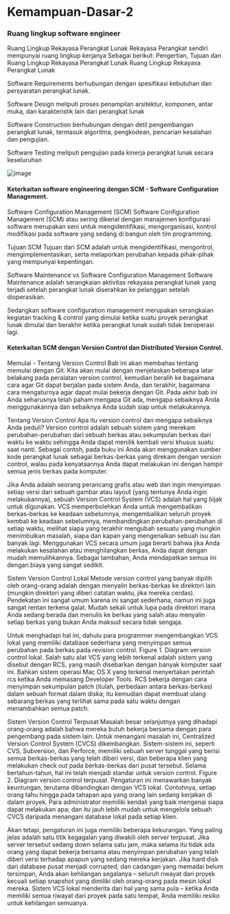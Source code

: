 # Kemampuan-Dasar-2
### Ruang lingkup software engineer
Ruang Lingkup Rekayasa Perangkat Lunak
Rekayasa Perangkat sendiri mempunyai ruang lingkup kerjanya Sebagai berikut:
Pengertian, Tujuan dan Ruang Lingkup Rekayasa Perangkat Lunak
Ruang Lingkup Rekayasa Perangkat Lunak

Software Requirements
berhubungan dengan spesifikasi kebutuhan dan persyaratan perangkat lunak. 

Software Design
meliputi proses penampilan arsitektur, komponen, antar muka, dan karakteristik lain dari perangkat lunak

Software Construction
berhubungan dengan detil pengembangan perangkat lunak, termasuk algoritma, pengkodean, pencarian kesalahan dan pengujian.
 

Software Testing
meliputi pengujian pada kinerja perangkat lunak secara keseluruhan

![image](https://user-images.githubusercontent.com/111222097/184662957-1cda475c-427b-4569-8eab-06fe6590f3f2.png)

#### Keterkaitan software engineering dengan SCM - Software Configuration Management.

Software Configuration Management (SCM)
Software Configuration Management (SCM) atau sering dikenal dengan manajemen konfigurasi software merupakan seni untuk mengidentifikasi, mengorganisasi, kontrol modifikasi pada software yang sedang di bangun oleh tim programming.

Tujuan SCM
Tujuan dari SCM adalah untuk mengidentifikasi, mengontrol, mengimplementasikan, serta melaporkan perubahan kepada pihak-pihak yang mempunyai kepentingan.

Software Maintenance vs Software Configuration Management
Software Maintenance adalah serangkaian aktivitas rekayasa perangkat lunak yang terjadi setelah perangkat lunak diserahkan ke pelanggan setelah dioperasikan.

Sedangkan software configuration management merupakan serangkaian kegiatan tracking & control yang dimulai ketika suatu proyek perangkat lunak dimulai dan berakhir ketika perangkat lunak sudah tidak beroperasi lagi.

#### Keterkaitan SCM dengan Version Control dan Distributed Version Control.

Memulai - Tentang Version Control
Bab ini akan membahas tentang memulai dengan Git. Kita akan mulai dengan menjelaskan beberapa latar belakang pada peralatan version control, kemudian beralih ke bagaimana cara agar Git dapat berjalan pada sistem Anda, dan terakhir, bagaimana cara mengaturnya agar dapat mulai bekerja dengan Git. Pada akhir bab ini Anda seharusnya telah paham mengapa Git ada, mengapa sebaiknya Anda menggunakannya dan sebaiknya Anda sudah siap untuk melakukannya.

Tentang Version Control
Apa itu version control dan mengapa sebaiknya Anda peduli? Version control adalah sebuah sistem yang merekam perubahan-perubahan dari sebuah berkas atau sekumpulan berkas dari waktu ke waktu sehingga Anda dapat menilik kembali versi khusus suatu saat nanti. Sebagai contoh, pada buku ini Anda akan menggunakan sumber kode perangkat lunak sebagai berkas-berkas yang direkam dengan version control, walau pada kenyataannya Anda dapat melakukan ini dengan hampir semua jenis berkas pada komputer.

Jika Anda adalah seorang perancang grafis atau web dan ingin menyimpan setiap versi dari sebuah gambar atau layout (yang tentunya Anda ingin melakukannya), sebuah Version Control System (VCS) adalah hal yang bijak untuk digunakan. VCS memperbolehkan Anda untuk mengembalikan berkas-berkas ke keadaan sebelumnya, mengembalikan seluruh proyek kembali ke keadaan sebelumnya, membandingkan perubahan-perubahan di setiap waktu, melihat siapa yang terakhir mengubah sesuatu yang mungkin menimbulkan masalah, siapa dan kapan yang mengenalkan sebuah isu dan banyak lagi. Menggunakan VCS secara umum juga berarti bahwa jika Anda melakukan kesalahan atau menghilangkan berkas, Anda dapat dengan mudah memulihkannya. Sebagai tambahan, Anda mendapatkan semua ini dengan biaya yang sangat sedikit.

Sistem Version Control Lokal
Metode version control yang banyak dipilih oleh orang-orang adalah dengan menyalin berkas-berkas ke direktori lain (mungkin direktori yang diberi catatan waktu, jika mereka cerdas). Pendekatan ini sangat umum karena ini sangat sederhana, namun ini juga sangat rentan terkena galat. Mudah sekali untuk lupa pada direktori mana Anda sedang berada dan menulis ke berkas yang salah atau menyalin setiap berkas yang bukan Anda maksud secara tidak sengaja.

Untuk menghadapi hal ini, dahulu para programmer mengembangkan VCS lokal yang memiliki database sederhana yang menyimpan semua perubahan pada berkas pada revision control.
Figure 1. Diagram version control lokal.
Salah satu alat VCS yang lebih terkenal adalah sistem yang disebut dengan RCS, yang masih disebarkan dengan banyak komputer saat ini. Bahkan sistem operasi Mac OS X yang terkenal menyertakan perintah rcs ketika Anda memasang Developer Tools. RCS bekerja dengan cara menyimpan sekumpulan patch (itulah, perbedaan antara berkas-berkas) dalam sebuah format dalam diska; itu kemudian dapat membuat ulang sebarang berkas yang terlihat sama pada satu waktu dengan menambahkan semua patch.

Sistem Version Control Terpusat
Masalah besar selanjutnya yang dihadapi orang-orang adalah bahwa mereka butuh bekerja bersama dengan para pengembang pada sistem lain. Untuk menangani masalah ini, Centralized Version Control System (CVCS) dikembangkan. Sistem-sistem ini, seperti CVS, Subversion, dan Perforce, memiliki sebuah server tunggal yang berisi semua berkas-berkas yang telah diberi versi, dan beberapa klien yang melakukan check out pada berkas-berkas dari pusat tersebut. Selama bertahun-tahun, hal ini telah menjadi standar untuk version control.
Figure 2. Diagram version control terpusat.
Pengaturan ini menawarkan banyak keuntungan, terutama dibandingkan dengan VCS lokal. Contohnya, setiap orang tahu hingga pada tahapan apa yang orang lain sedang kerjakan di dalam proyek. Para administrator memiliki kendali yang baik mengenai siapa dapat melakukan apa; dan itu jauh lebih mudah untuk mengelola sebuah CVCS daripada menangani database lokal pada setiap klien.

Akan tetapi, pengaturan ini juga memiliki beberapa kekurangan. Yang paling jelas adalah satu titik kegagalan yang diwakili oleh server terpusat. Jika server tersebut sedang down selama satu jam, maka selama itu tidak ada orang yang dapat bekerja bersama atau menyimpan perubahan yang telah diberi versi terhadap apapun yang sedang mereka kerjakan. Jika hard disk dari database pusat menjadi corrupted, dan cadangan yang memadai belum tersimpan, Anda akan kehilangan segalanya – seluruh riwayat dari proyek kecuali setiap snapshot yang dimiliki oleh orang-orang pada mesin lokal mereka. Sistem VCS lokal menderita dari hal yang sama pula – ketika Anda memiliki semua riwayat dari proyek pada satu tempat, Anda memiliki resiko untuk kehilangan semuanya.

